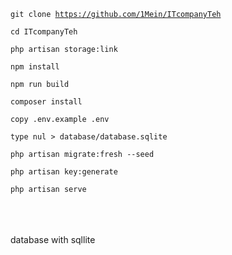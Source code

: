 <code>git clone https://github.com/1Mein/ITcompanyTeh</code>

<code>cd ITcompanyTeh</code>

<code>php artisan storage:link</code>

<code>npm install</code>

<code>npm run build</code>

<code>composer install</code>

<code>copy .env.example .env</code>

<code>type nul > database/database.sqlite</code>

<code>php artisan migrate:fresh --seed</code>

<code>php artisan key:generate</code>

<code>php artisan serve</code>


<br><br><br>
database with sqllite
